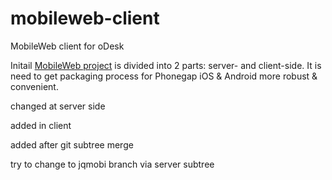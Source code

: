 mobileweb-client
================

MobileWeb client for oDesk

Initail [MobileWeb project](https://github.com/odeskbootcamp/mobileweb) is divided into 2 parts: server- and client-side. 
It is need to get packaging process for Phonegap iOS & Android more robust & convenient.

changed at server side

added in client

added after git subtree merge

try to change to jqmobi branch via server subtree
